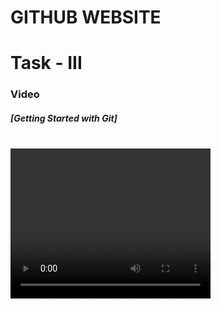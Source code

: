 # GITHUB WEBSITE

# Task - III <br>
<h3> Video </h3>
<h5> [Getting Started with Git] </h5>

<br>
<video width="320" height="240" controls>
  <source src="Practice Video.mp4" type="video/mp4">
</video>
 
